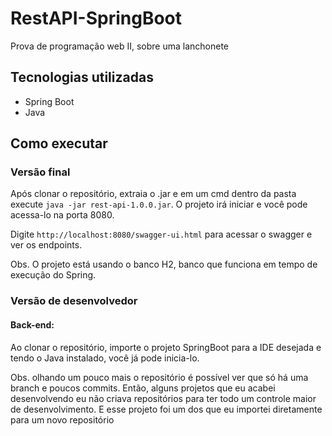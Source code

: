 # RestAPI-SpringBoot
 Prova de programação web II, sobre uma lanchonete 
## Tecnologias utilizadas
- Spring Boot
- Java
## Como executar
### Versão final
  Após clonar o repositório, extraia o .jar e em um cmd dentro da pasta execute ```java -jar rest-api-1.0.0.jar```.
  O projeto irá iniciar e você pode acessa-lo na porta 8080. 

  Digite ```http://localhost:8080/swagger-ui.html``` para acessar o swagger e ver os endpoints.

  Obs. O projeto está usando o banco H2, banco que funciona em tempo de execução do Spring.
### Versão de desenvolvedor
#### Back-end:
  Ao clonar o repositório, importe o projeto SpringBoot para a IDE desejada e tendo o Java instalado, você já pode inicia-lo.

Obs. olhando um pouco mais o repositório é possível ver que só há uma branch e poucos commits. Então, alguns projetos que eu acabei desenvolvendo eu não criava repositórios para ter todo um controle maior de desenvolvimento. E esse projeto foi um dos que eu importei diretamente para um novo repositório
